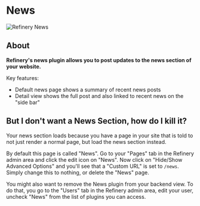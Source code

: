 # News

![Refinery News](http://refinerycms.com/system/images/0000/0646/news.png)

## About

__Refinery's news plugin allows you to post updates to the news section of your website.__

Key features:

* Default news page shows a summary of recent news posts
* Detail view shows the full post and also linked to recent news on the "side bar"

## But I don't want a News Section, how do I kill it?

Your news section loads because you have a page in your site that is told to not just render a normal page, but load the news section instead.

By default this page is called "News". Go to your "Pages" tab in the Refinery admin area and click the edit icon on "News". Now  click on "Hide/Show Advanced Options" and you'll see that a "Custom URL" is set to ``/news``. Simply change this to nothing, or delete the "News" page.

You might also want to remove the News plugin from your backend view. To do that, you go to the "Users" tab in the Refinery admin area, edit your user, uncheck "News" from the list of plugins you can access.